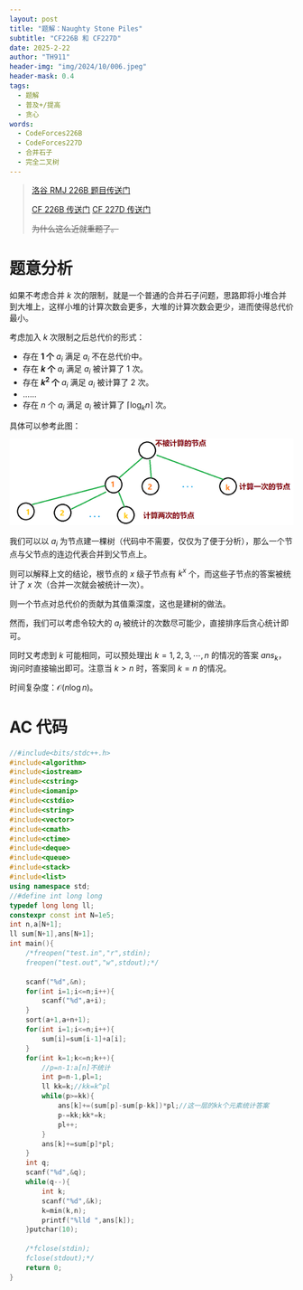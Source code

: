 ```yaml
---
layout: post
title: "题解：Naughty Stone Piles"
subtitle: "CF226B 和 CF227D"
date: 2025-2-22
author: "TH911"
header-img: "img/2024/10/006.jpeg"
header-mask: 0.4
tags:
  - 题解
  - 普及+/提高
  - 贪心
words:
  - CodeForces226B
  - CodeForces227D
  - 合并石子
  - 完全二叉树
---
```


> [洛谷 RMJ 226B 题目传送门](https://www.luogu.com.cn/problem/CF226B)
>
> [CF 226B 传送门](https://codeforces.com/problemset/problem/226/B) [CF 227D 传送门](https://codeforces.com/problemset/problem/227/D)
>
> ~~为什么这么近就重题了。~~

# 题意分析

如果不考虑合并 $k$ 次的限制，就是一个普通的合并石子问题，思路即将小堆合并到大堆上，这样小堆的计算次数会更多，大堆的计算次数会更少，进而使得总代价最小。

考虑加入 $k$ 次限制之后总代价的形式：

* 存在 **$1$ 个** $a_i$ 满足 $a_i$ 不在总代价中。
* 存在 **$k$ 个** $a_i$ 满足 $a_i$ 被计算了 $1$ 次。
* 存在 **$k^2$ 个** $a_i$ 满足 $a_i$ 被计算了 $2$ 次。
* ……
* 存在 $n$ 个 $a_i$ 满足 $a_i$ 被计算了 $\left\lceil\log_k n\right\rceil$ 次。

具体可以参考此图：

![](/img/2025/02/014.png)

我们可以以 $a_i$ 为节点建一棵树（代码中不需要，仅仅为了便于分析），那么一个节点与父节点的连边代表合并到父节点上。

则可以解释上文的结论，根节点的 $x$ 级子节点有 $k^x$ 个，而这些子节点的答案被统计了 $x$ 次（合并一次就会被统计一次）。

则一个节点对总代价的贡献为其值乘深度，这也是建树的做法。

然而，我们可以考虑令较大的 $a_i$ 被统计的次数尽可能少，直接排序后贪心统计即可。

同时又考虑到 $k$ 可能相同，可以预处理出 $k=1,2,3,\cdots,n$ 的情况的答案 $ans_k$，询问时直接输出即可。注意当 $k>n$ 时，答案同 $k=n$ 的情况。

时间复杂度：$\mathcal O(n\log n)$。

# AC 代码

```cpp
//#include<bits/stdc++.h>
#include<algorithm>
#include<iostream>
#include<cstring>
#include<iomanip>
#include<cstdio>
#include<string>
#include<vector>
#include<cmath>
#include<ctime>
#include<deque>
#include<queue>
#include<stack>
#include<list>
using namespace std;
//#define int long long
typedef long long ll;
constexpr const int N=1e5;
int n,a[N+1];
ll sum[N+1],ans[N+1]; 
int main(){
	/*freopen("test.in","r",stdin);
	freopen("test.out","w",stdout);*/
	
	scanf("%d",&n);
	for(int i=1;i<=n;i++){
		scanf("%d",a+i);
	}
	sort(a+1,a+n+1);
	for(int i=1;i<=n;i++){
		sum[i]=sum[i-1]+a[i];
	}
	for(int k=1;k<=n;k++){
		//p=n-1:a[n]不统计 
		int p=n-1,pl=1;
		ll kk=k;//kk=k^pl
		while(p>=kk){
			ans[k]+=(sum[p]-sum[p-kk])*pl;//这一层的kk个元素统计答案
			p-=kk;kk*=k;
			pl++;
		}
		ans[k]+=sum[p]*pl;
	} 
	int q;
	scanf("%d",&q);
	while(q--){
		int k;
		scanf("%d",&k);
		k=min(k,n);
		printf("%lld ",ans[k]);
	}putchar(10);
	
	/*fclose(stdin);
	fclose(stdout);*/
	return 0;
}
```

